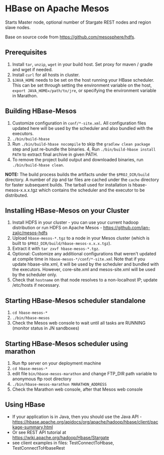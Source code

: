 HBase on Apache Mesos
======================

Starts Master node, optional number of Stargate REST nodes and region slave nodes.

Base on source code from https://github.com/mesosphere/hdfs.

Prerequisites
--------------------------
1. Install `tar`, `unzip`, `wget` in your build host. Set proxy for maven / gradle and wget if needed.
2. Install `curl` for all hosts in cluster.
3. `$JAVA_HOME` needs to be set on the host running your HBase scheduler. This can be set through setting the environment variable on the host, `export JAVA_HOME=/path/to/jre`, or specifying the environment variable in Marathon.

Building HBase-Mesos
--------------------------
1. Customize configuration in `conf/*-site.xml`. All configuration files updated here will be used by the scheduler and also bundled with the executors.
2. `./bin/build-hbase`
3. Run `./bin/build-hbase nocompile` to skip the `gradlew clean package` step and just re-bundle the binaries.
4, Run `./bin/build-hbase install PATH` to extract final archive in given PATH.
5. To remove the project build output and downloaded binaries, run `./bin/build-hbase clean`.

**NOTE:** The build process builds the artifacts under the `$PROJ_DIR/build` directory.  A number of zip and tar files are cached under the `cache` directory for faster subsequent builds.   The tarball used for installation is hbase-mesos-x.x.x.tgz which contains the scheduler and the executor to be distributed.

Installing HBase-Mesos on your Cluster
--------------------------
1. Install HDFS in your cluster - you can use your current hadoop distribution or run HDFS on Apache Mesos - https://github.com/jan-zajic/mesos-hdfs
2. Upload `hbase-mesos-*.tgz` to a node in your Mesos cluster (which is built to `$PROJ_DIR/build/hbase-mesos-x.x.x.tgz`).
2. Extract it with `tar zxvf hbase-mesos-*.tgz`.
3. Optional: Customize any additional configurations that weren't updated at compile time in `hbase-mesos-*/conf/*-site.xml` Note that if you update hbase-site.xml, it will be used by the scheduler and bundled with the executors. However, core-site.xml and mesos-site.xml will be used by the scheduler only.
4. Check that `hostname` on that node resolves to a non-localhost IP; update /etc/hosts if necessary.

Starting HBase-Mesos scheduler standalone
--------------------------
1. `cd hbase-mesos-*`
2. `./bin/hbase-mesos`
3. Check the Mesos web console to wait until all tasks are RUNNING (monitor status in JN sandboxes)

Starting HBase-Mesos scheduler using marathon
--------------------------
1. Run ftp server on your deployment machine
2. `cd hbase-mesos-*`
3. edit file `bin/hbase-mesos-marathon` and change FTP_DIR path variable to anonymous ftp root directory
4. `./bin/hbase-mesos-marathon MARATHON_ADDRESS`
5. Check the Marathon web console, after that Mesos web console

Using HBase
--------------------------
 * If your application is in Java, then you should use the Java API - https://hbase.apache.org/apidocs/org/apache/hadoop/hbase/client/package-summary.html    
 * Or see REST API tutorial at https://wiki.apache.org/hadoop/Hbase/Stargate
 * see client examples in files: TestConnectToHbase, TestConnectToHbaseRest
